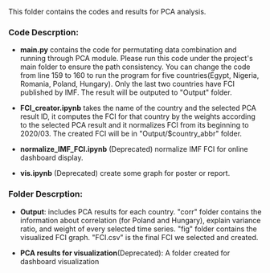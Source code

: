 This folder contains the codes and results for PCA analysis.

### Code Descrption:

- __main.py__ contains the code for permutating data combination and running through PCA module. Please run this code under the project's main folder to ensure the path consistency. You can change the code from line 159 to 160 to run the program for five countries(Egypt, Nigeria, Romania, Poland, Hungary). Only the last two countries have FCI published by IMF. The result will be outputed to "Output" folder.

- __FCI_creator.ipynb__ takes the name of the country and the selected PCA result ID, it computes the FCI for that country by the weights according to the selected PCA result and it normalizes FCI from its beginning to 2020/03. The created FCI will be in "Output/$country_abbr" folder.

- __normalize_IMF_FCI.ipynb__ (Deprecated) normalize IMF FCI for online dashboard display.

- __vis.ipynb__ (Deprecated) create some graph for poster or report.

### Folder Descrption:

- __Output__: includes PCA results for each country. "corr" folder contains the information about correlation (for Poland and Hungary), explain variance ratio, and weight of every selected time series. "fig" folder contains the visualized FCI graph. "FCI.csv" is the final FCI we selected and created.

- __PCA results for visualization__(Deprecated): A folder created for dashboard visualization
